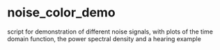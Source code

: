 # noise_color_demo
script for demonstration of different noise signals, with plots of the time domain function, the power spectral density and a hearing example
